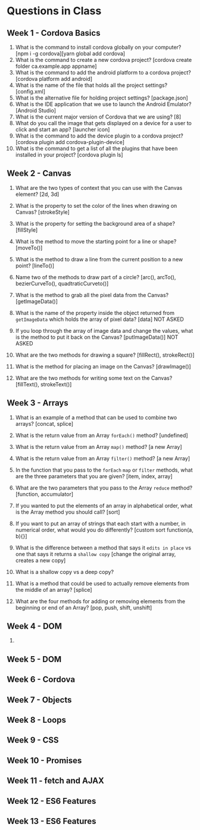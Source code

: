 # Questions in Class

## Week 1 - Cordova Basics

1. What is the command to install cordova globally on your computer? [npm i -g cordova][yarn global add cordova]
2. What is the command to create a new cordova project? [cordova create folder ca.example.app appname]
3. What is the command to add the android platform to a cordova project? [cordova platform add android] 
4. What is the name of the file that holds all the project settings? [config.xml]
5. What is the alternative file for holding project settings? [package.json]
6. What is the IDE application that we use to launch the Android Emulator? [Android Studio]
7. What is the current major version of Cordova that we are using? [8]
8. What do you call the image that gets displayed on a device for a user to click and start an app? [launcher icon]
9. What is the command to add the device plugin to a cordova project? [cordova plugin add cordova-plugin-device]
10. What is the command to get a list of all the plugins that have been installed in your project? [cordova plugin ls]

## Week 2 - Canvas

1. What are the two types of context that you can use with the Canvas element? [2d, 3d]
2. What is the property to set the color of the lines when drawing on Canvas? [strokeStyle]
3. What is the property for setting the background area of a shape? [fillStyle]
4. What is the method to move the starting point for a line or shape? [moveTo()]
5. What is the method to draw a line from the current position to a new point? [lineTo()]
6. Name two of the methods to draw part of a circle? [arc(), arcTo(), bezierCurveTo(), quadtraticCurveto()]
 
7. What is the method to grab all the pixel data from the Canvas? [getImageData()]
8. What is the name of the property inside the object returned from `getImageData` which holds the array of pixel data? [data] NOT ASKED
9. If you loop through the array of image data and change the values, what is the method to put it back on the Canvas? [putImageData()] NOT ASKED 
10. What are the two methods for drawing a square? [fillRect(), strokeRect()]
11. What is the method for placing an image on the Canvas? [drawImage()]
12. What are the two methods for writing some text on the Canvas? [fillText(), strokeText()]


## Week 3 - Arrays

1. What is an example of a method that can be used to combine two arrays? [concat, splice]
2. What is the return value from an Array `forEach()` method? [undefined]
3. What is the return value from an Array `map()` method? [a new Array] 
4. What is the return value from an Array `filter()` method? [a new Array]
5. In the function that you pass to the `forEach` `map` or `filter` methods, what are the three parameters that you are given? [item, index, array]

6. What are the two parameters that you pass to the Array `reduce` method? [function, accumulator]
7. If you wanted to put the elements of an array in alphabetical order, what is the Array method you should call? [sort]
8. If you want to put an array of strings that each start with a number, in numerical order, what would you do differently? [custom sort function(a, b){}]
9. What is the difference between a method that says it `edits in place` vs one that says it returns a `shallow copy` [change the original array, creates a new copy]
10. What is a shallow copy vs a deep copy?
11. What is a method that could be used to actually remove elements from the middle of an array? [splice]
12. What are the four methods for adding or removing elements from the beginning or end of an Array? [pop, push, shift, unshift]

## Week 4 - DOM

1. 

## Week 5 - DOM

## Week 6 - Cordova

## Week 7 - Objects

## Week 8 - Loops

## Week 9 - CSS

## Week 10 - Promises

## Week 11 - fetch and AJAX

## Week 12 - ES6 Features

## Week 13 - ES6 Features


